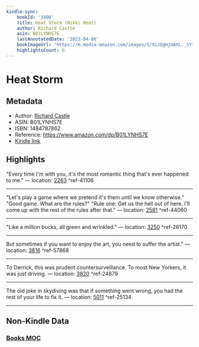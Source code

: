 ```yaml
---
kindle-sync:
    bookId: '3400'
    title: Heat Storm (Nikki Heat)
    author: Richard Castle
    asin: B01LYNHS7E
    lastAnnotatedDate: '2023-04-06'
    bookImageUrl: 'https://m.media-amazon.com/images/I/91JQgHjUAXL._SY160.jpg'
    highlightsCount: 6
---
```


# Heat Storm

## Metadata

-   Author: [Richard Castle](https://www.amazon.comundefined)
-   ASIN: B01LYNHS7E
-   ISBN: 1484787862
-   Reference: https://www.amazon.com/dp/B01LYNHS7E
-   [Kindle link](kindle://book?action=open&asin=B01LYNHS7E)

## Highlights

"Every time I'm with you, it's the most romantic thing that's ever happened to me." — location: [2263](kindle://book?action=open&asin=B01LYNHS7E&location=2263) ^ref-41106

---

"Let's play a game where we pretend it's them until we know otherwise." "Good game. What are the rules?" "Rule one: Get us the hell out of here. I'll come up with the rest of the rules after that." — location: [2581](kindle://book?action=open&asin=B01LYNHS7E&location=2581) ^ref-44060

---

"Like a million bucks, all green and wrinkled." — location: [3250](kindle://book?action=open&asin=B01LYNHS7E&location=3250) ^ref-26170

---

But sometimes if you want to enjoy the art, you need to suffer the artist." — location: [3816](kindle://book?action=open&asin=B01LYNHS7E&location=3816) ^ref-57868

---

To Derrick, this was prudent countersurveillance. To most New Yorkers, it was just driving. — location: [3820](kindle://book?action=open&asin=B01LYNHS7E&location=3820) ^ref-24879

---

The old joke in skydiving was that if something went wrong, you had the rest of your life to fix it. — location: [5011](kindle://book?action=open&asin=B01LYNHS7E&location=5011) ^ref-25134

---

## Non-Kindle Data

### [Books MOC](Books%20MOC.md)
